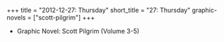 +++
title = "2012-12-27: Thursday"
short_title = "27: Thursday"
graphic-novels = ["scott-pilgrim"]
+++


* Graphic Novel: Scott Pilgrim (Volume 3-5)
